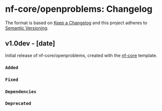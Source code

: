 # nf-core/openproblems: Changelog

The format is based on [Keep a Changelog](https://keepachangelog.com/en/1.0.0/)
and this project adheres to [Semantic Versioning](https://semver.org/spec/v2.0.0.html).

## v1.0dev - [date]

Initial release of nf-core/openproblems, created with the [nf-core](https://nf-co.re/) template.

### `Added`

### `Fixed`

### `Dependencies`

### `Deprecated`
